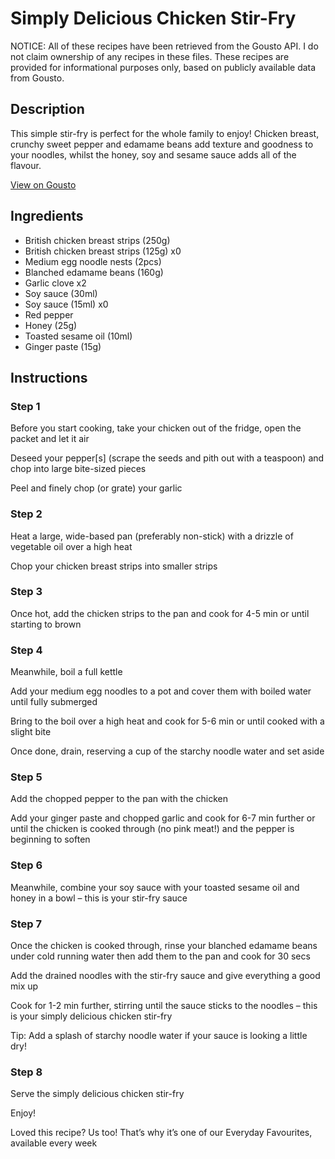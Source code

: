 # Simply Delicious Chicken Stir-Fry

NOTICE: All of these recipes have been retrieved from the Gousto API. I do not claim ownership of any recipes in these files. These recipes are provided for informational purposes only, based on publicly available data from Gousto.

## Description

This simple stir-fry is perfect for the whole family to enjoy! Chicken breast, crunchy sweet pepper and edamame beans add texture and goodness to your noodles, whilst the honey, soy and sesame sauce adds all of the flavour. 

[View on Gousto](https://www.gousto.co.uk/recipes/cookbook/veg-packed-chicken-stir-fry)

## Ingredients

- British chicken breast strips (250g)
- British chicken breast strips (125g) x0
- Medium egg noodle nests (2pcs)
- Blanched edamame beans (160g)
- Garlic clove x2
- Soy sauce (30ml)
- Soy sauce (15ml) x0
- Red pepper
- Honey (25g)
- Toasted sesame oil (10ml)
- Ginger paste (15g)

## Instructions


### Step 1

Before you start cooking, take your chicken out of the fridge, open the packet and let it air

Deseed your pepper[s] (scrape the seeds and pith out with a teaspoon) and chop into large bite-sized pieces

Peel and finely chop (or grate) your garlic


### Step 2

Heat a large, wide-based pan (preferably non-stick) with a drizzle of vegetable oil over a high heat

Chop your chicken breast strips into smaller strips


### Step 3

Once hot, add the chicken strips to the pan and cook for 4-5 min or until starting to brown


### Step 4

Meanwhile, boil a full kettle

Add your medium egg noodles to a pot and cover them with boiled water until fully submerged

Bring to the boil over a high heat and cook for 5-6 min or until cooked with a slight bite

Once done, drain, reserving a cup of the starchy noodle water and set aside


### Step 5

Add the chopped pepper to the pan with the chicken

Add your ginger paste and chopped garlic and cook for 6-7 min further or until the chicken is cooked through (no pink meat!) and the pepper is beginning to soften


### Step 6

Meanwhile, combine your soy sauce with your toasted sesame oil and honey in a bowl – this is your stir-fry sauce


### Step 7

Once the chicken is cooked through, rinse your blanched edamame beans under cold running water then add them to the pan and cook for 30 secs

Add the drained noodles with the stir-fry sauce and give everything a good mix up

Cook for 1-2 min further, stirring until the sauce sticks to the noodles – this is your simply delicious chicken stir-fry

Tip: Add a splash of starchy noodle water if your sauce is looking a little dry!

### Step 8

Serve the simply delicious chicken stir-fry

Enjoy!

<span class="text-danger">Loved this recipe? Us too! That’s why it’s one of our Everyday Favourites, available every week</span>

